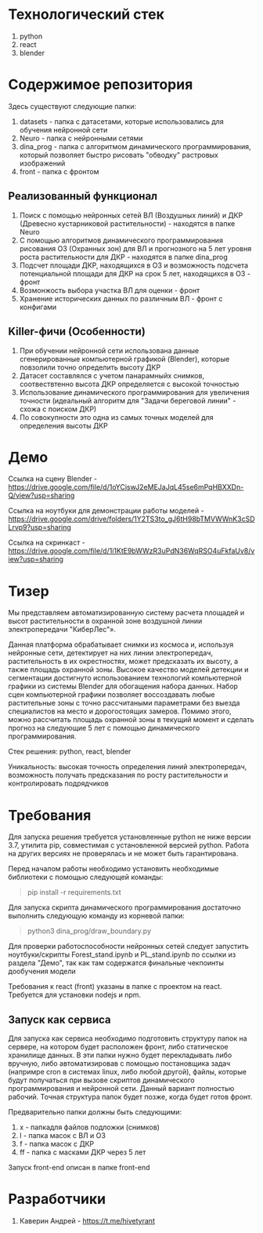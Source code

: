# Технологический стек
1) python
2) react
3) blender

# Содержимое репозитория

Здесь существуют следующие папки:

1) datasets - папка с датасетами, которые использовались для обучения нейронной сети
2) Neuro - папка с нейронными сетями
3) dina_prog - папка с алгоритмом динамического программирования, который позволяет быстро рисовать "обводку" растровых изображений
4) front - папка с фронтом

## Реализованный функционал
1) Поиск с помощью нейронных сетей ВЛ (Воздушных линий) и ДКР (Древесно кустарниковой растительности) - находятся в папке Neuro
2) С помощью алгоритмов динамического программирования рисования ОЗ (Охранных зон) для ВЛ и прогнозного на 5 лет уровня роста растительности для ДКР - находятся в папке dina_prog
3) Подсчет площади ДКР, находящихся в ОЗ и возможность подсчета потенциальной площади для ДКР на срок 5 лет, находящихся в ОЗ - фронт
5) Возмонжость выбора участка ВЛ для оценки - фронт
6) Хранение исторических данных по различным ВЛ - фронт с конфигами

## Killer-фичи (Особенности)
1) При обучении нейронной сети использована данные сгенерированные компьютерной графикой (Blender), которые повзолили точно определить высоту ДКР
2) Датасет составлялся с учетом панарамныйх снимков, соотвествтенно высота ДКР определяется с высокой точностью
3) Использование динамического программирования для увеличения точности (идеальный алгоритм для "Задачи береговой линии" - схожа с поиском ДКР)
4) По совокупности это одна из самых точных моделей для определения высоты ДКР

# Демо
Ссылка на сцену Blender - https://drive.google.com/file/d/1oYCiswJ2eMEJaJqL45se6mPqHBXXDn-Q/view?usp=sharing

Ссылка на ноутбуки для демонстрации работы моделей - https://drive.google.com/drive/folders/1Y2TS3to_gJ6tH98bTMVWWnK3cSDLrvp9?usp=sharing

Ссылка на скринкаст - https://drive.google.com/file/d/1i1KtE9bWWzR3uPdN36WqRSO4uFkfaUv8/view?usp=sharing

# Тизер

Мы представляем автоматизированную систему расчета площадей и высот растительности в охранной зоне воздушной линии электропередачи "КиберЛес"».

Данная платформа обрабатывает снимки из космоса и, используя нейронные сети, детектирует на них линии электропередач, растительность в их окрестностях, может предсказать их высоту, а также площадь охранной зоны. Высокое качество моделей детекции и сегментации достигнуто использованием технологий компьютерной графики из системы Blender для обогащения набора данных. Набор сцен компьютерной графики позволяет воссоздавать любые растительные зоны с точно расcчитаными параметрами без выезда специалистов на место и дорогостоящих замеров. Помимо этого, можно рассчитать площадь охранной зоны в текущий момент и сделать прогноз на следующие 5 лет с помощью динамического программирования.

Стек решения: python, react, blender

Уникальность: высокая точность определения линий электропередач, возможность получать предсказания по росту растительности и контролировать подрядчиков

# Требования

Для запуска решения требуется установленные python не ниже версии 3.7, утилита pip, совместимая с установленной версией python. Работа на других версиях не проверялась и не может быть гарантирована.

Перед началом работы необходимо установить необходимые библиотеки с помощью следующей команды:

> pip install -r requirements.txt

Для запуска скрипта динамического программирования достаточно выполнить следующую команду из корневой папки:

> python3 dina_prog/draw_boundary.py

Для проверки работоспособности нейронных сетей следует запустить ноутбуки/скрипты Forest_stand.ipynb и PL_stand.ipynb по ссылки из раздела "Демо", так как там содержатся финальные чекпоинты дообучения модели

Требования к react (front) указаны в папке с проектом на react. Требуется для установки nodejs и npm.

## Запуск как сервиса

Для запуска как сервиса необходимо подготовить структуру папок на сервере, на котором будет расположен фронт, либо статическое хранилище данных. В эти папки нужно будет перекладывать либо вручную, либо автоматизировав с помощью постановщика задач (напримре cron в системах linux, либо любой другой), файлы, которые будут получаться при вызове скриптов динамического программирования и нейронной сети. Данный вариант полностью рабочий. Точная структура папок будет позже, когда будет готов фронт.

Предварительно папки должны быть следующими:
1) x - папкадля файлов подложки (снимков)
2) l - папка масок с ВЛ и ОЗ
3) f - папка масок с ДКР
4) ff - папка с масками ДКР через 5 лет

Запуск front-end описан в папке front-end

# Разработчики

1) Каверин Андрей - https://t.me/hivetyrant
